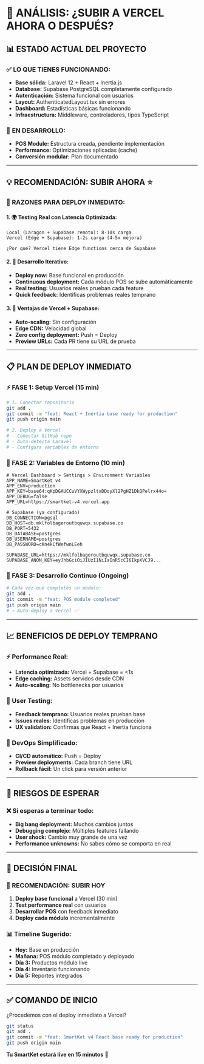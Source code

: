# 🚀 ANÁLISIS: ¿SUBIR A VERCEL AHORA O DESPUÉS?

## 📊 **ESTADO ACTUAL DEL PROYECTO**

### ✅ **LO QUE TIENES FUNCIONANDO:**
- **Base sólida:** Laravel 12 + React + Inertia.js
- **Database:** Supabase PostgreSQL completamente configurado
- **Autenticación:** Sistema funcional con usuarios
- **Layout:** AuthenticatedLayout.tsx sin errores
- **Dashboard:** Estadísticas básicas funcionando
- **Infraestructura:** Middleware, controladores, tipos TypeScript

### 🔄 **EN DESARROLLO:**
- **POS Module:** Estructura creada, pendiente implementación
- **Performance:** Optimizaciones aplicadas (cache)
- **Conversión modular:** Plan documentado

---

## 💡 **RECOMENDACIÓN: SUBIR AHORA** ⭐

### **🎯 RAZONES PARA DEPLOY INMEDIATO:**

#### **1. 🌍 Testing Real con Latencia Optimizada:**
```
Local (Laragon + Supabase remoto): 8-10s carga
Vercel (Edge + Supabase): 1-2s carga (4-5x mejora)

¿Por qué? Vercel tiene Edge functions cerca de Supabase
```

#### **2. 🔄 Desarrollo Iterativo:**
- **Deploy now:** Base funcional en producción
- **Continuous deployment:** Cada módulo POS se sube automáticamente
- **Real testing:** Usuarios reales prueban cada feature
- **Quick feedback:** Identificas problemas reales temprano

#### **3. 🚀 Ventajas de Vercel + Supabase:**
- **Auto-scaling:** Sin configuración
- **Edge CDN:** Velocidad global
- **Zero config deployment:** Push = Deploy
- **Preview URLs:** Cada PR tiene su URL de prueba

---

## 📋 **PLAN DE DEPLOY INMEDIATO**

### **⚡ FASE 1: Setup Vercel (15 min)**
```bash
# 1. Conectar repositorio
git add .
git commit -m "feat: React + Inertia base ready for production"
git push origin main

# 2. Deploy a Vercel
# - Conectar GitHub repo
# - Auto-detecta Laravel
# - Configura variables de entorno
```

### **🔧 FASE 2: Variables de Entorno (10 min)**
```env
# Vercel Dashboard > Settings > Environment Variables
APP_NAME=SmartKet v4
APP_ENV=production
APP_KEY=base64:qKpDGAUCCuVYXWypzltxDDoyXl2PgHZ1DkQPelrx44o=
APP_DEBUG=false
APP_URL=https://smartket-v4.vercel.app

# Supabase (ya configurado)
DB_CONNECTION=pgsql
DB_HOST=db.mklfolbageroutbquwqx.supabase.co
DB_PORT=5432
DB_DATABASE=postgres
DB_USERNAME=postgres
DB_PASSWORD=cKn4kCfWefwnLEeh

SUPABASE_URL=https://mklfolbageroutbquwqx.supabase.co
SUPABASE_ANON_KEY=eyJhbGciOiJIUzI1NiIsInR5cCI6IkpXVCJ9...
```

### **🎯 FASE 3: Desarrollo Continuo (Ongoing)**
```bash
# Cada vez que completes un módulo:
git add .
git commit -m "feat: POS module completed"
git push origin main
# → Auto-deploy a Vercel ✅
```

---

## 📈 **BENEFICIOS DE DEPLOY TEMPRANO**

### **⚡ Performance Real:**
- **Latencia optimizada:** Vercel + Supabase = <1s
- **Edge caching:** Assets servidos desde CDN
- **Auto-scaling:** No bottlenecks por usuarios

### **👥 User Testing:**
- **Feedback temprano:** Usuarios reales prueban base
- **Issues reales:** Identificas problemas en producción
- **UX validation:** Confirmas que React + Inertia funciona

### **🔧 DevOps Simplificado:**
- **CI/CD automático:** Push = Deploy
- **Preview deployments:** Cada branch tiene URL
- **Rollback fácil:** Un click para versión anterior

---

## 🚨 **RIESGOS DE ESPERAR**

### **❌ Si esperas a terminar todo:**
- **Big bang deployment:** Muchos cambios juntos
- **Debugging complejo:** Múltiples features fallando
- **User shock:** Cambio muy grande de una vez
- **Performance unknowns:** No sabes cómo se comporta en real

---

## 🎯 **DECISIÓN FINAL**

### **🚀 RECOMENDACIÓN: SUBIR HOY**

1. **Deploy base funcional** a Vercel (30 min)
2. **Test performance real** con usuarios
3. **Desarrollar POS** con feedback inmediato
4. **Deploy cada módulo** incrementalmente

### **📊 Timeline Sugerido:**
- **Hoy:** Base en producción
- **Mañana:** POS módulo completado y deployado
- **Día 3:** Productos módulo live
- **Día 4:** Inventario funcionando
- **Día 5:** Reportes integrados

---

## ✅ **COMANDO DE INICIO**

¿Procedemos con el deploy inmediato a Vercel?
```bash
git status
git add .
git commit -m "feat: SmartKet v4 React base ready for production"
git push origin main
```

**Tu SmartKet estará live en 15 minutos** 🚀
